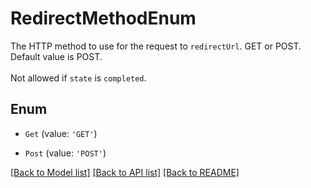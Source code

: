 # RedirectMethodEnum

The HTTP method to use for the request to `redirectUrl`. GET or POST. Default value is POST.<br><br>Not allowed if `state` is `completed`.

## Enum

* `Get` (value: `'GET'`)

* `Post` (value: `'POST'`)

[[Back to Model list]](../README.md#documentation-for-models) [[Back to API list]](../README.md#documentation-for-api-endpoints) [[Back to README]](../README.md)
